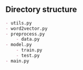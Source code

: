 ## Directory structure

```markdown
- utils.py
- word2vector.py
- preprocess.py
    - data.py
- model.py
    - train.py
    - test.py
- main.py
```
